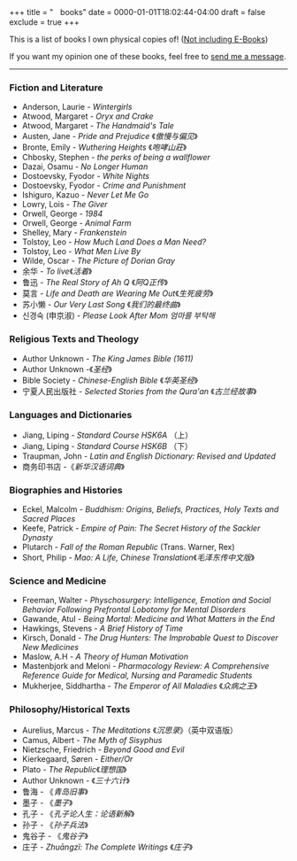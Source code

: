 +++
title = "ㅤbooks"
date = 0000-01-01T18:02:44-04:00
draft = false
exclude = true
+++

This is a list of books I own physical copies of! ([Not including E-Books](/ebooks-h))

If you want my opinion one of these books, feel free to [send me a message](/contact).

***

### Fiction and Literature
- Anderson, Laurie - *Wintergirls*
- Atwood, Margaret - *Oryx and Crake*
- Atwood, Margaret - *The Handmaid's Tale*
- Austen, Jane - *Pride and Prejudice* 《*傲慢与偏见*》
- Bronte, Emily - *Wuthering Heights* 《*咆哮山莊*》
- Chbosky, Stephen - *the perks of being a wallflower*
- Dazai, Osamu - *No Longer Human* 
- Dostoevsky, Fyodor - *White Nights*
- Dostoevsky, Fyodor - *Crime and Punishment*
- Ishiguro, Kazuo - *Never Let Me Go*
- Lowry, Lois - *The Giver*
- Orwell, George - *1984*
- Orwell, George - *Animal Farm*
- Shelley, Mary - *Frankenstein*
- Tolstoy, Leo - *How Much Land Does a Man Need?*
- Tolstoy, Leo - *What Men Live By*
- Wilde, Oscar - *The Picture of Dorian Gray*
- 余华 - *To live*《*活着*》
- 鲁迅 - *The Real Story of Ah Q* 《*阿Q正传*》
- 莫言 - *Life and Death are Wearing Me Out*《*生死疲劳*》
- 苏小懒 - *Our Very Last Song* 《*我们的最终曲*》
- 신경숙 (申京淑) - *Please Look After Mom 엄마를 부탁해*

### Religious Texts and Theology
- Author Unknown - *The King James Bible (1611)*
- Author Unknown -《*圣经*》
- Bible Society - *Chinese-English Bible* 《*华英圣经*》
- 宁夏人民出版社 - *Selected Stories from the Qura'an* 《*古兰经故事*》 

### Languages and Dictionaries
- Jiang, Liping - *Standard Course HSK6A* （上）
- Jiang, Liping - *Standard Course HSK6B* （下）
- Traupman, John - *Latin and English Dictionary: Revised and Updated*
- 商务印书店 -《*新华汉语词典*》

### Biographies and Histories
- Eckel, Malcolm - *Buddhism: Origins, Beliefs, Practices, Holy Texts and Sacred Places*
- Keefe, Patrick - *Empire of Pain: The Secret History of the Sackler Dynasty*
- Plutarch - *Fall of the Roman Republic* (Trans. Warner, Rex)
- Short, Philip - *Mao: A Life, Chinese Translation*《*毛泽东传中文版*》

### Science and Medicine
- Freeman, Walter - *Physchosurgery:  Intelligence, Emotion and Social Behavior Following Prefrontal Lobotomy for Mental Disorders*
- Gawande, Atul - *Being Mortal: Medicine and What Matters in the End*
- Hawkings, Stevens - *A Brief History of Time*
- Kirsch, Donald - *The Drug Hunters: The Improbable Quest to Discover New Medicines*
- Maslow, A.H - *A Theory of Human Motivation*
- Mastenbjork and Meloni - *Pharmacology Review: A Comprehensive Reference Guide for Medical, Nursing and Paramedic Students*
- Mukherjee, Siddhartha - *The Emperor of All Maladies* 《*众病之王*》

### Philosophy/Historical Texts
- Aurelius, Marcus - *The Meditations* 《*沉思录*》（英中双语版）
- Camus, Albert - *The Myth of Sisyphus*
- Nietzsche, Friedrich - *Beyond Good and Evil*
- Kierkegaard, Søren - *Either/Or* 
- Plato - *The Republic*《*理想国*》
- Author Unknown - 《*三十六计*》
- 鲁海 - 《*青岛旧事*》
- 墨子 - 《*墨子*》
- 孔子 - 《*孔子论人生：论语新解*》
- 孙子 - 《*孙子兵法*》
- 鬼谷子 - 《*鬼谷子*》
- 庄子 - *Zhuāngzǐ: The Complete Writings* 《*庄子*》
